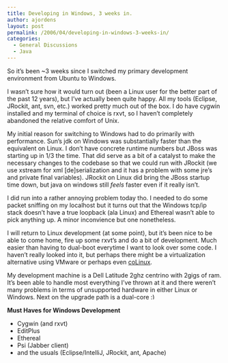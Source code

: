 ```yaml
---
title: Developing in Windows, 3 weeks in.
author: ajordens
layout: post
permalink: /2006/04/developing-in-windows-3-weeks-in/
categories:
  - General Discussions
  - Java
---
```

So it&#8217;s been ~3 weeks since I switched my primary development environment from Ubuntu to Windows.

I wasn&#8217;t sure how it would turn out (been a Linux user for the better part of the past 12 years), but I&#8217;ve actually been quite happy. All my tools (Eclipse, JRockit, ant, svn, etc.) worked pretty much out of the box. I do have cygwin installed and my terminal of choice is rxvt, so I haven&#8217;t completely abandoned the relative comfort of Unix.

My initial reason for switching to Windows had to do primarily with performance. Sun&#8217;s jdk on Windows was substantially faster than the equivalent on Linux. I don&#8217;t have concrete runtime numbers but JBoss was starting up in 1/3 the time. That did serve as a bit of a catalyst to make the necessary changes to the codebase so that we could run with JRockit (we use xstream for xml [de]serialization and it has a problem with some jre&#8217;s and private final variables). JRockit on Linux did bring the JBoss startup time down, but java on windows still *feels* faster even if it really isn&#8217;t.

I did run into a rather annoying problem today tho. I needed to do some packet sniffing on my localhost but it turns out that the Windows tcp/ip stack doesn&#8217;t have a true loopback (ala Linux) and Ethereal wasn&#8217;t able to pick anything up. A minor inconvience but one nonetheless.

I will return to Linux development (at some point), but it&#8217;s been nice to be able to come home, fire up some rxvt&#8217;s and do a bit of development. Much easier than having to dual-boot everytime I want to look over some code. I haven&#8217;t really looked into it, but perhaps there might be a virtualization alternative using VMware or perhaps even [coLinux][1].

My development machine is a Dell Latitude 2ghz centrino with 2gigs of ram. It&#8217;s been able to handle most everything I&#8217;ve thrown at it and there weren&#8217;t many problems in terms of unsupported hardware in either Linux or Windows. Next on the upgrade path is a dual-core <img src="http://littlesquare.com/wp-includes/images/smilies/simple-smile.png" alt=":)" class="wp-smiley" style="height: 1em; max-height: 1em;" />

**Must Haves for Windows Development**

  * Cygwin (and rxvt)
  * EditPlus
  * Ethereal
  * Psi (Jabber client)
  * and the usuals (Eclipse/IntelliJ, JRockit, ant, Apache)

 [1]: http://www.colinux.org